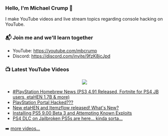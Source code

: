 ### Hello, I'm Michael Crump 👋

I make YouTube videos and live stream topics regarding console hacking on YouTube. 

### 📬 Join me and we'll learn together

- YouTube: https://youtube.com/mbcrump
- Discord: https://discord.com/invite/9fzK8jcJpd

### 📺 Latest YouTube Videos

<div align="center">

[<img src="https://img.shields.io/badge/-Subscribe-red?style=for-the-badge&logo=youtube&logoColor=white"/>](https://www.youtube.com/c/mbcrump?sub_confirmation=1)

</div>

<!-- YOUTUBE:START -->
- [#PlayStation Homebrew News &lpar;PS3 4.91 Released, Fortnite for PS4 JB users, etaHEN 1.7B &amp; more&rpar;](https://www.youtube.com/watch?v=CyA62KuoLMw)
- [PlayStation Portal Hacked???](https://www.youtube.com/watch?v=VjMYHKI78Gk)
- [New etaHEN and Itemzflow released! What&#39;s New?](https://www.youtube.com/watch?v=A4EetF1Y5vU)
- [Installing PS5 9.00 Beta 3 and Attempting Known Exploits](https://www.youtube.com/watch?v=AqoaaG2PZaU)
- [PS4 DLC on Jailbroken PS5s are here... kinda sorta...](https://www.youtube.com/watch?v=k8yru_K0HJM)
<!-- YOUTUBE:END -->

➡️ [more videos...](https://youtube.com/mbcrump)

